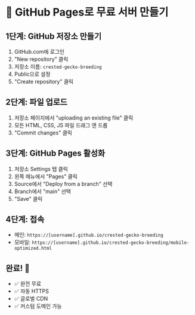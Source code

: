 # 🚀 GitHub Pages로 무료 서버 만들기

## 1단계: GitHub 저장소 만들기
1. GitHub.com에 로그인
2. "New repository" 클릭
3. 저장소 이름: `crested-gecko-breeding`
4. Public으로 설정
5. "Create repository" 클릭

## 2단계: 파일 업로드
1. 저장소 페이지에서 "uploading an existing file" 클릭
2. 모든 HTML, CSS, JS 파일 드래그 앤 드롭
3. "Commit changes" 클릭

## 3단계: GitHub Pages 활성화
1. 저장소 Settings 탭 클릭
2. 왼쪽 메뉴에서 "Pages" 클릭
3. Source에서 "Deploy from a branch" 선택
4. Branch에서 "main" 선택
5. "Save" 클릭

## 4단계: 접속
- 메인: `https://[username].github.io/crested-gecko-breeding`
- 모바일: `https://[username].github.io/crested-gecko-breeding/mobile-optimized.html`

## 완료! 🎉
- ✅ 완전 무료
- ✅ 자동 HTTPS
- ✅ 글로벌 CDN
- ✅ 커스텀 도메인 가능 